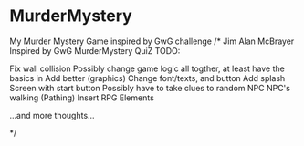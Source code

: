 # MurderMystery
My Murder Mystery Game inspired by GwG challenge
/*
Jim Alan McBrayer
Inspired by GwG MurderMystery QuiZ
TODO: 

Fix wall collision
Possibly change game logic all togther, at least have the basics in 
Add better (graphics)
Change font/texts, and button
Add splash Screen with start button
Possibly have to take clues to random NPC
NPC's walking (Pathing)
Insert RPG Elements

...and more thoughts...



*/
